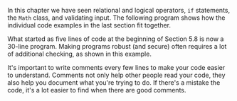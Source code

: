 In this chapter we have seen relational and logical operators, `if` statements, the `Math` class, and validating input.
The following program shows how the individual code examples in the last section fit together.




What started as five lines of code at the beginning of Section 5.8 is now a 30-line program.
Making programs robust (and secure) often requires a lot of additional checking, as shown in this example.


It's important to write comments every few lines to make your code easier to understand.
Comments not only help other people read your code, they also help you document what you're trying to do.
If there's a mistake the code, it's a lot easier to find when there are good comments.